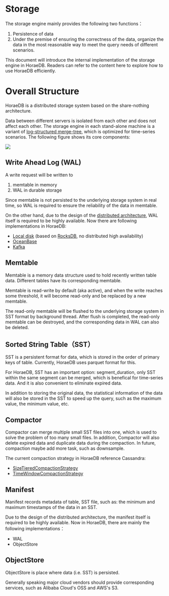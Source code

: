 # Storage

The storage engine mainly provides the following two functions：

1. Persistence of data
2. Under the premise of ensuring the correctness of the data, organize the data in the most reasonable way to meet the query needs of different scenarios.

This document will introduce the internal implementation of the storage engine in HoraeDB. Readers can refer to the content here to explore how to use HoraeDB efficiently.

# Overall Structure

HoraeDB is a distributed storage system based on the share-nothing architecture.

Data between different servers is isolated from each other and does not affect each other. The storage engine in each stand-alone machine is a variant of [log-structured merge-tree](https://en.wikipedia.org/wiki/Log-structured_merge-tree), which is optimized for time-series scenarios. The following figure shows its core components:

![](../../resources/images/storage-overview.svg)

## Write Ahead Log (WAL)

A write request will be written to

1. memtable in memory
2. WAL in durable storage

Since memtable is not persisted to the underlying storage system in real time, so WAL is required to ensure the reliability of the data in memtable.

On the other hand, due to the design of the [distributed architecture](cluster.md), WAL itself is required to be highly available. Now there are following implementations in HoraeDB:

- [Local disk](wal_on_rocksdb.md) (based on [RocksDB](http://rocksdb.org/), no distributed high availability)
- [OceanBase](https://www.oceanbase.com)
- [Kafka](wal_on_kafka.md)

## Memtable

Memtable is a memory data structure used to hold recently written table data. Different tables have its corresponding memtable.

Memtable is read-write by default (aka active), and when the write reaches some threshold, it will become read-only and be replaced by a new memtable.

The read-only memtable will be flushed to the underlying storage system in SST format by background thread. After flush is completed, the read-only memtable can be destroyed, and the corresponding data in WAL can also be deleted.

## Sorted String Table（SST）

SST is a persistent format for data, which is stored in the order of primary keys of table. Currently, HoraeDB uses parquet format for this.

For HoraeDB, SST has an important option: segment_duration, only SST within the same segment can be merged, which is benefical for time-series data. And it is also convenient to eliminate expired data.

In addition to storing the original data, the statistical information of the data will also be stored in the SST to speed up the query, such as the maximum value, the minimum value, etc.

## Compactor

Compactor can merge multiple small SST files into one, which is used to solve the problem of too many small files. In addition, Compactor will also delete expired data and duplicate data during the compaction. In future, compaction maybe add more task, such as downsample.

The current compaction strategy in HoraeDB reference Cassandra:

- [SizeTieredCompactionStrategy](https://cassandra.apache.org/doc/latest/cassandra/operating/compaction/stcs.html)
- [TimeWindowCompactionStrategy](https://cassandra.apache.org/doc/latest/cassandra/operating/compaction/twcs.html)

## Manifest

Manifest records metadata of table, SST file, such as: the minimum and maximum timestamps of the data in an SST.

Due to the design of the distributed architecture, the manifest itself is required to be highly available. Now in HoraeDB, there are mainly the following implementations：

- WAL
- ObjectStore

## ObjectStore

ObjectStore is place where data (i.e. SST) is persisted.

Generally speaking major cloud vendors should provide corresponding services, such as Alibaba Cloud's OSS and AWS's S3.
